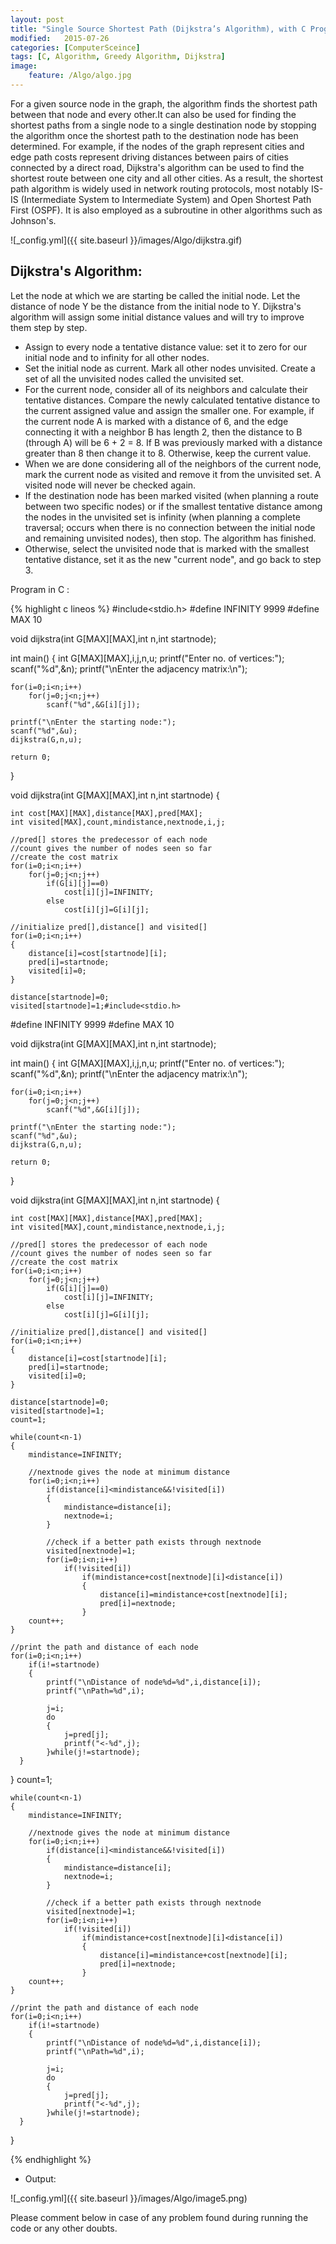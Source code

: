 ```yaml
---
layout: post
title: "Single Source Shortest Path (Dijkstra’s Algorithm), with C Program Example"
modified:   2015-07-26
categories: [ComputerSceince]
tags: [C, Algorithm, Greedy Algorithm, Dijkstra]
image:
    feature: /Algo/algo.jpg
---
```

For a given source node in the graph, the algorithm finds the shortest path between that node and every other.It can also be 
used for finding the shortest paths from a single node to a single destination node by stopping the algorithm once the shortest 
path to the destination node has been determined. For example, if the nodes of the graph represent cities and edge path costs 
represent driving distances between pairs of cities connected by a direct road, Dijkstra's algorithm can be used to find the 
shortest route between one city and all other cities. As a result, the shortest path algorithm is widely used in network routing
protocols, most notably IS-IS (Intermediate System to Intermediate System) and Open Shortest Path First (OSPF). It is also 
employed as a subroutine in other algorithms such as Johnson's.

![_config.yml]({{ site.baseurl }}/images/Algo/dijkstra.gif)

## Dijkstra's Algorithm:

Let the node at which we are starting be called the initial node. Let the distance of node Y be the distance from the initial node to Y. Dijkstra's algorithm will assign some initial distance values and will try to improve them step by step.


- Assign to every node a tentative distance value: set it to zero for our initial node and to infinity for all other nodes.
- Set the initial node as current. Mark all other nodes unvisited. Create a set of all the unvisited nodes called the unvisited set.
- For the current node, consider all of its neighbors and calculate their tentative distances. Compare the newly calculated tentative distance to the current assigned value and assign the smaller one. For example, if the current node A is marked with a distance of 6, and the edge connecting it with a neighbor B has length 2, then the distance to B (through A) will be 6 + 2 = 8. If B was previously marked with a distance greater than 8 then change it to 8. Otherwise, keep the current value.
- When we are done considering all of the neighbors of the current node, mark the current node as visited and remove it from the unvisited set. A visited node will never be checked again.
- If the destination node has been marked visited (when planning a route between two specific nodes) or if the smallest tentative distance among the nodes in the unvisited set is infinity (when planning a complete traversal; occurs when there is no connection between the initial node and remaining unvisited nodes), then stop. The algorithm has finished.
- Otherwise, select the unvisited node that is marked with the smallest tentative distance, set it as the new "current node", and go back to step 3.


Program in C :

{% highlight c lineos %}
#include<stdio.h>
#define INFINITY 9999
#define MAX 10
 
void dijkstra(int G[MAX][MAX],int n,int startnode);
 
int main()
{
    int G[MAX][MAX],i,j,n,u;
    printf("Enter no. of vertices:");
    scanf("%d",&n);
    printf("\nEnter the adjacency matrix:\n");
    
    for(i=0;i<n;i++)
        for(j=0;j<n;j++)
            scanf("%d",&G[i][j]);
    
    printf("\nEnter the starting node:");
    scanf("%d",&u);
    dijkstra(G,n,u);
    
    return 0;
}
 
void dijkstra(int G[MAX][MAX],int n,int startnode)
{
 
    int cost[MAX][MAX],distance[MAX],pred[MAX];
    int visited[MAX],count,mindistance,nextnode,i,j;
    
    //pred[] stores the predecessor of each node
    //count gives the number of nodes seen so far
    //create the cost matrix
    for(i=0;i<n;i++)
        for(j=0;j<n;j++)
            if(G[i][j]==0)
                cost[i][j]=INFINITY;
            else
                cost[i][j]=G[i][j];
    
    //initialize pred[],distance[] and visited[]
    for(i=0;i<n;i++)
    {
        distance[i]=cost[startnode][i];
        pred[i]=startnode;
        visited[i]=0;
    }
    
    distance[startnode]=0;
    visited[startnode]=1;#include<stdio.h>
#define INFINITY 9999
#define MAX 10
 
void dijkstra(int G[MAX][MAX],int n,int startnode);
 
int main()
{
    int G[MAX][MAX],i,j,n,u;
    printf("Enter no. of vertices:");
    scanf("%d",&n);
    printf("\nEnter the adjacency matrix:\n");
    
    for(i=0;i<n;i++)
        for(j=0;j<n;j++)
            scanf("%d",&G[i][j]);
    
    printf("\nEnter the starting node:");
    scanf("%d",&u);
    dijkstra(G,n,u);
    
    return 0;
}
 
void dijkstra(int G[MAX][MAX],int n,int startnode)
{
 
    int cost[MAX][MAX],distance[MAX],pred[MAX];
    int visited[MAX],count,mindistance,nextnode,i,j;
    
    //pred[] stores the predecessor of each node
    //count gives the number of nodes seen so far
    //create the cost matrix
    for(i=0;i<n;i++)
        for(j=0;j<n;j++)
            if(G[i][j]==0)
                cost[i][j]=INFINITY;
            else
                cost[i][j]=G[i][j];
    
    //initialize pred[],distance[] and visited[]
    for(i=0;i<n;i++)
    {
        distance[i]=cost[startnode][i];
        pred[i]=startnode;
        visited[i]=0;
    }
    
    distance[startnode]=0;
    visited[startnode]=1;
    count=1;
    
    while(count<n-1)
    {
        mindistance=INFINITY;
        
        //nextnode gives the node at minimum distance
        for(i=0;i<n;i++)
            if(distance[i]<mindistance&&!visited[i])
            {
                mindistance=distance[i];
                nextnode=i;
            }
            
            //check if a better path exists through nextnode            
            visited[nextnode]=1;
            for(i=0;i<n;i++)
                if(!visited[i])
                    if(mindistance+cost[nextnode][i]<distance[i])
                    {
                        distance[i]=mindistance+cost[nextnode][i];
                        pred[i]=nextnode;
                    }
        count++;
    }
 
    //print the path and distance of each node
    for(i=0;i<n;i++)
        if(i!=startnode)
        {
            printf("\nDistance of node%d=%d",i,distance[i]);
            printf("\nPath=%d",i);
            
            j=i;
            do
            {
                j=pred[j];
                printf("<-%d",j);
            }while(j!=startnode);
      }
}
    count=1;
    
    while(count<n-1)
    {
        mindistance=INFINITY;
        
        //nextnode gives the node at minimum distance
        for(i=0;i<n;i++)
            if(distance[i]<mindistance&&!visited[i])
            {
                mindistance=distance[i];
                nextnode=i;
            }
            
            //check if a better path exists through nextnode            
            visited[nextnode]=1;
            for(i=0;i<n;i++)
                if(!visited[i])
                    if(mindistance+cost[nextnode][i]<distance[i])
                    {
                        distance[i]=mindistance+cost[nextnode][i];
                        pred[i]=nextnode;
                    }
        count++;
    }
 
    //print the path and distance of each node
    for(i=0;i<n;i++)
        if(i!=startnode)
        {
            printf("\nDistance of node%d=%d",i,distance[i]);
            printf("\nPath=%d",i);
            
            j=i;
            do
            {
                j=pred[j];
                printf("<-%d",j);
            }while(j!=startnode);
      }
}


{% endhighlight %}


- Output:


![_config.yml]({{ site.baseurl }}/images/Algo/image5.png)



Please comment below in case of any problem found during running the code or any other doubts.
